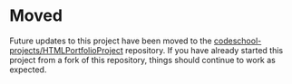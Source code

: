 # Moved

Future updates to this project have been moved to the [codeschool-projects/HTMLPortfolioProject](https://github.com/codeschool-projects/HTMLPortfolioProject) repository. If you have already started this project from a fork of this repository, things should continue to work as expected.
